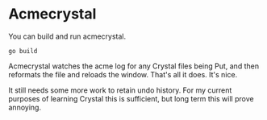 # Acmecrystal

You can build and run acmecrystal.

```
go build
```

Acmecrystal watches the acme log for any Crystal files being Put, and then reformats the file and reloads the window.
That's all it does. It's nice.

It still needs some more work to retain undo history.
For my current purposes of learning Crystal this is sufficient, but long term this will prove annoying.